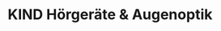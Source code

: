 ---
title: "KIND Hörgeräte & Augenoptik"
url: /bad-harzburg/kind-hoergeraete-und-augenoptik/
shop: Hörgeräte
---